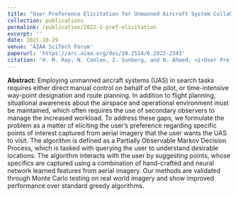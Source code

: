 ```yaml
---
title: "User Preference Elicitation for Unmanned Aircraft System Collaborative Search"
collection: publications
permalink: /publication/2022-1-pref-elicitation
excerpt: ''
date: 2021-10-29
venue: 'AIAA SciTech Forum'
paperurl: 'https://arc.aiaa.org/doi/10.2514/6.2022-2343'
citation: 'H. M. Ray, N. Conlon, Z. Sunberg, and N. Ahmed. <i>User Preference Elicitation for Unmanned Aircraft System Collaborative Search</i>. AIAA 2022-2343. AIAA SCITECH Forum. January 2022.'
---
```

<b>Abstract:</b> Employing unmanned aircraft systems (UAS) in search tasks requires either direct manual control on behalf of the pilot, or time-intensive way-point designation and route planning. In addition to flight planning, situational awareness about the airspace and operational environment must be maintained, which often requires the use of secondary observers to manage the increased workload. To address these gaps, we formulate the problem as a matter of eliciting the user’s preference regarding specific points of interest captured from aerial imagery that the user wants the UAS to visit. The algorithm is defined as a Partially Observable Markov Decision Process, which is tasked with querying the user to understand desirable locations. The algorithm interacts with the user by suggesting points, whose specifics are captured using a combination of hand-crafted and neural network learned features from aerial imagery. Our methods are validated through Monte Carlo testing on real world imagery and show improved performance over standard greedy algorithms.

<!--[Download paper here](http://academicpages.github.io/files/paper3.pdf) -->
